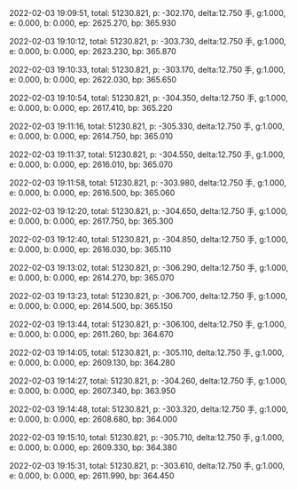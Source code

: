 2022-02-03 19:09:51, total: 51230.821, p: -302.170, delta:12.750 手, g:1.000, e: 0.000, b: 0.000, ep: 2625.270, bp: 365.930

2022-02-03 19:10:12, total: 51230.821, p: -303.730, delta:12.750 手, g:1.000, e: 0.000, b: 0.000, ep: 2623.230, bp: 365.870

2022-02-03 19:10:33, total: 51230.821, p: -303.170, delta:12.750 手, g:1.000, e: 0.000, b: 0.000, ep: 2622.030, bp: 365.650

2022-02-03 19:10:54, total: 51230.821, p: -304.350, delta:12.750 手, g:1.000, e: 0.000, b: 0.000, ep: 2617.410, bp: 365.220

2022-02-03 19:11:16, total: 51230.821, p: -305.330, delta:12.750 手, g:1.000, e: 0.000, b: 0.000, ep: 2614.750, bp: 365.010

2022-02-03 19:11:37, total: 51230.821, p: -304.550, delta:12.750 手, g:1.000, e: 0.000, b: 0.000, ep: 2616.010, bp: 365.070

2022-02-03 19:11:58, total: 51230.821, p: -303.980, delta:12.750 手, g:1.000, e: 0.000, b: 0.000, ep: 2616.500, bp: 365.060

2022-02-03 19:12:20, total: 51230.821, p: -304.650, delta:12.750 手, g:1.000, e: 0.000, b: 0.000, ep: 2617.750, bp: 365.300

2022-02-03 19:12:40, total: 51230.821, p: -304.850, delta:12.750 手, g:1.000, e: 0.000, b: 0.000, ep: 2616.030, bp: 365.110

2022-02-03 19:13:02, total: 51230.821, p: -306.290, delta:12.750 手, g:1.000, e: 0.000, b: 0.000, ep: 2614.270, bp: 365.070

2022-02-03 19:13:23, total: 51230.821, p: -306.700, delta:12.750 手, g:1.000, e: 0.000, b: 0.000, ep: 2614.500, bp: 365.150

2022-02-03 19:13:44, total: 51230.821, p: -306.100, delta:12.750 手, g:1.000, e: 0.000, b: 0.000, ep: 2611.260, bp: 364.670

2022-02-03 19:14:05, total: 51230.821, p: -305.110, delta:12.750 手, g:1.000, e: 0.000, b: 0.000, ep: 2609.130, bp: 364.280

2022-02-03 19:14:27, total: 51230.821, p: -304.260, delta:12.750 手, g:1.000, e: 0.000, b: 0.000, ep: 2607.340, bp: 363.950

2022-02-03 19:14:48, total: 51230.821, p: -303.320, delta:12.750 手, g:1.000, e: 0.000, b: 0.000, ep: 2608.680, bp: 364.000

2022-02-03 19:15:10, total: 51230.821, p: -305.710, delta:12.750 手, g:1.000, e: 0.000, b: 0.000, ep: 2609.330, bp: 364.380

2022-02-03 19:15:31, total: 51230.821, p: -303.610, delta:12.750 手, g:1.000, e: 0.000, b: 0.000, ep: 2611.990, bp: 364.450